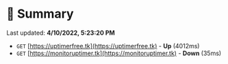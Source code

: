 # 📖 Summary
Last updated: **4/10/2022, 5:23:20 PM**

- `GET` [https://uptimerfree.tk](https://uptimerfree.tk) - **Up** (4012ms)
- `GET` [https://monitoruptimer.tk](https://monitoruptimer.tk) - **Down** (35ms)
